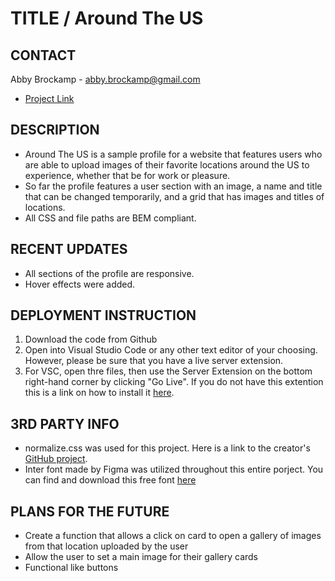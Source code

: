 # TITLE / Around The US
## CONTACT
Abby Brockamp - abby.brockamp@gmail.com
* [Project Link](https://abbybrockamp.github.io/Around-The-US/)


## DESCRIPTION

* Around The US is a sample profile for a website that features users who are able to upload images of their favorite locations around the US to experience, whether that be for work or pleasure.
* So far the profile features a user section with an image, a name and title that can be changed temporarily, and a grid that has images and titles of locations. 
* All CSS and file paths are BEM compliant.


## RECENT UPDATES

* All sections of the profile are responsive.
* Hover effects were added.


## DEPLOYMENT INSTRUCTION

1. Download the code from Github
2. Open into Visual Studio Code or any other text editor of your choosing. However, please be sure that you have a live server extension.
3. For VSC, open thre files, then use the Server Extension on the bottom right-hand corner by clicking "Go Live". If you do not have this extention this is a link on how to install it [here](https://marketplace.visualstudio.com/items?itemName=ritwickdey.LiveServer).


## 3RD PARTY INFO

* normalize.css was used for this project. Here is a link to the creator's [GitHub project](https://necolas.github.io/normalize.css/).
* Inter font made by Figma was utilized throughout this entire porject. You can find and download this free font [here](https://rsms.me/inter/)


## PLANS FOR THE FUTURE

* Create a function that allows a click on card to open a gallery of images from that location uploaded by the user
* Allow the user to set a main image for their gallery cards
* Functional like buttons

